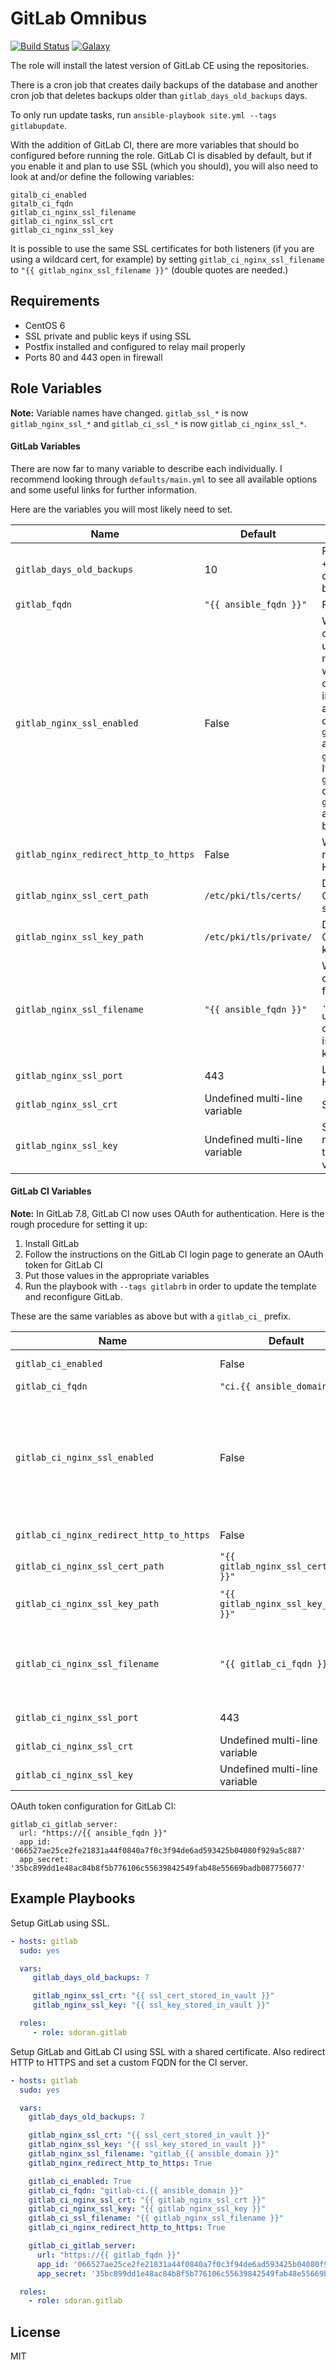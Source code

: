 GitLab Omnibus
========
[![Build Status](https://travis-ci.org/samdoran/ansible-role-gitlab.svg?branch=master)](https://travis-ci.org/samdoran/ansible-role-gitlab)
[![Galaxy](https://img.shields.io/badge/galaxy-samdoran.gitlab-blue.svg?style=flat)](https://galaxy.ansible.com/samdoran/gitlab)

The role will install the latest version of GitLab CE using the repositories.

There is a cron job that creates daily backups of the database and another cron job that deletes backups older than `gitlab_days_old_backups` days.

To only run update tasks, run `ansible-playbook site.yml --tags gitlabupdate`.

With the addition of GitLab CI, there are more variables that should bo configured before running the role. GitLab CI is disabled by default, but if you enable it and plan to use SSL (which you should), you will also need to look at and/or define the following variables:

```shell
gitalb_ci_enabled
gitalb_ci_fqdn
gitlab_ci_nginx_ssl_filename
gitlab_ci_nginx_ssl_crt
gitlab_ci_nginx_ssl_key
```

It is possible to use the same SSL certificates for both listeners (if you are using a wildcard cert, for example) by setting `gitlab_ci_nginx_ssl_filename` to `"{{ gitlab_nginx_ssl_filename }}"` (double quotes are needed.)

Requirements
------------

* CentOS 6
* SSL private and public keys if using SSL
* Postfix installed and configured to relay mail properly
* Ports 80 and 443 open in firewall

Role Variables
--------------

**Note:** Variable names have changed. `gitlab_ssl_*` is now `gitlab_nginx_ssl_*` and `gitlab_ci_ssl_*` is now `gitlab_ci_nginx_ssl_*`.

#### GitLab Variables  ####

There are now far to many variable to describe each individually. I recommend looking through `defaults/main.yml` to see all available options and some useful links for further information.

Here are the variables you will most likely need to set.

| Name           | Default                     | Description                |
|----------------|-----------------------------|----------------------------|
|  `gitlab_days_old_backups` | 10 | Passed to `find -time +[n]` in cron job that deletes GitLab backups |
| `gitlab_fqdn` | `"{{ ansible_fqdn }}"` | FQDN of GitLab host |
| `gitlab_nginx_ssl_enabled` | False | Whether or not to configure GitLab to use SSL. This is meant to be used when the SSL certificates are installed using an additional role and not defined inside `gitlab_nginx_ssl_crt` and `gitlab_nginx_ssl_key`. If `gitlab_nginx_ssl_crt` or `gitlab_nginx_ssl_key` are defined, SSL will be enabled |
| `gitlab_nginx_redirect_http_to_https` | False | Whether or not to redirect HTTP to HTTPS. |
| `gitlab_nginx_ssl_cert_path` | `/etc/pki/tls/certs/` | Directory where GitLab SSL certs are stored. |
| `gitlab_nginx_ssl_key_path` | `/etc/pki/tls/private/` | Directory where GitLab SSL certificate keys are stored. |
| `gitlab_nginx_ssl_filename` | `"{{ ansible_fqdn }}"` | What the SSL certificate and key files will be named. A `.crt` extension is used for the public cert, a `.key` extension is used for the private key. |
| `gitlab_nginx_ssl_port` | 443 | Listening port for HTTPS. |
| `gitlab_nginx_ssl_crt` | Undefined multi-line variable | SSL Public certificate. |
| `gitlab_nginx_ssl_key` | Undefined multi-line variable | SSL Private key. I recommend putting this in an ansible vault. |

#### GitLab CI Variables ####

**Note:** In GitLab 7.8, GitLab CI now uses OAuth for authentication. Here is the rough procedure for setting it up:

  1. Install GitLab
  1. Follow the instructions on the GitLab CI login page to generate an OAuth token for GitLab CI
  1. Put those values in the appropriate variables
  1. Run the playbook with `--tags gitlabrb` in order to update the template and reconfigure GitLab.

These are the same variables as above but with a `gitlab_ci_` prefix.

| Name           | Default                     | Description                |
|----------------|-----------------------------|----------------------------|
| `gitlab_ci_enabled` | False | Whether or not to enable GitLab CI. |
| `gitlab_ci_fqdn` | `"ci.{{ ansible_domain }}"` | FQDN of GitLab CI host |
| `gitlab_ci_nginx_ssl_enabled` | False | Whether or not to configure GitLab CI to use SSL. This is meant to be used when the SSL certificates are installed using an additional role and not defined inside `gitlab_ci_nginx_ssl_crt` and `gitlab_ci_nginx_ssl_key`. |
| `gitlab_ci_nginx_redirect_http_to_https` | False | Whether or not to redirect HTTP to HTTPS |
| `gitlab_ci_nginx_ssl_cert_path` | `"{{ gitlab_nginx_ssl_cert_path }}"` | Directory where GitLab CI  SSL certs are stored |
| `gitlab_ci_nginx_ssl_key_path` | `"{{ gitlab_nginx_ssl_key_path }}"` | Directory where GitLab CI SSL certificate keys are stored |
| `gitlab_ci_nginx_ssl_filename` | `"{{ gitlab_ci_fqdn }}"` | Name of GitLab CI certificate files. A `.crt` extension is used for the public cert, a `.key` extension is used for the private key. |
| `gitlab_ci_nginx_ssl_port` | 443 | Listening port for GitLab CI HTTPS |
| `gitlab_ci_nginx_ssl_crt` | Undefined multi-line variable | Public certificate used for GitLab CI server |
| `gitlab_ci_nginx_ssl_key` | Undefined multi-line variable | Private key used for GitLab CI server |

OAuth token configuration for GitLab CI:

    gitlab_ci_gitlab_server:
      url: "https://{{ ansible_fqdn }}"
      app_id: '066527ae25ce2fe21831a44f0840a7f0c3f94de6ad593425b04080f929a5c887'
      app_secret: '35bc899dd1e48ac84b8f5b776106c55639842549fab48e55669badb087756077'

Example Playbooks
----------------
Setup GitLab using SSL.
```yaml
- hosts: gitlab
  sudo: yes

  vars:
     gitlab_days_old_backups: 7

     gitlab_nginx_ssl_crt: "{{ ssl_cert_stored_in_vault }}"
     gitlab_nginx_ssl_key: "{{ ssl_key_stored_in_vault }}"

  roles:
     - role: sdoran.gitlab
```

Setup GitLab and GitLab CI using SSL with a shared certificate. Also redirect HTTP to HTTPS and set a custom FQDN for the CI server.
```yaml
- hosts: gitlab
  sudo: yes

  vars:
    gitlab_days_old_backups: 7

    gitlab_nginx_ssl_crt: "{{ ssl_cert_stored_in_vault }}"
    gitlab_nginx_ssl_key: "{{ ssl_key_stored_in_vault }}"
    gitlab_nginx_ssl_filename: "gitlab_{{ ansible_domain }}"
    gitlab_nginx_redirect_http_to_https: True

    gitlab_ci_enabled: True
    gitlab_ci_fqdn: "gitlab-ci.{{ ansible_domain }}"
    gitlab_ci_nginx_ssl_crt: "{{ gitlab_nginx_ssl_crt }}"
    gitlab_ci_nginx_ssl_key: "{{ gitlab_nginx_ssl_key }}"
    gitlab_ci_ssl_filename: "{{ gitlab_nginx_ssl_filename }}"
    gitlab_ci_nginx_redirect_http_to_https: True

    gitlab_ci_gitlab_server:
      url: "https://{{ gitlab_fqdn }}"
      app_id: '066527ae25ce2fe21831a44f0840a7f0c3f94de6ad593425b04080f929a5c887'
      app_secret: '35bc899dd1e48ac84b8f5b776106c55639842549fab48e55669badb087756077'

  roles:
    - role: sdoran.gitlab
```

License
-------

MIT
